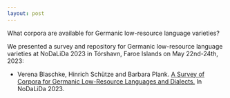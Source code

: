 ```yaml
---
layout: post
---
```



What corpora are available for Germanic low-resource language varieties? 

We presented a survey and repository for Germanic low-resource language varieties at NoDaLiDa 2023 in Tórshavn, Faroe Islands on May 22nd-24th, 2023:

- Verena Blaschke, Hinrich Schütze and Barbara Plank. [A Survey of Corpora for Germanic Low-Resource Languages and Dialects.](https://aclanthology.org/2023.nodalida-1.39/ ) In NoDaLiDa 2023. 
